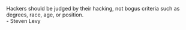Hackers should be judged by their hacking, not bogus criteria such as degrees, race, age, or position.  
\- Steven Levy
